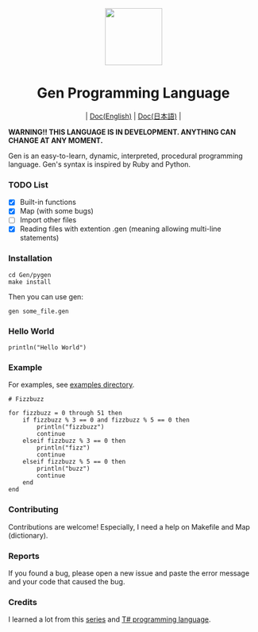 <div align="center">
    <img width="115px" src="https://user-images.githubusercontent.com/60306074/148671204-b759cf4b-dada-483b-80f5-7bc24efc49e5.png">
    <h1>Gen Programming Language</h1>
	|
	<a href="https://github.com/Gen-lang/Gen/tree/master/doc/doc_en.md">Doc(English)</a>
	|
	<a href="https://github.com/Gen-lang/Gen/tree/master/doc/doc_jp.md">Doc(日本語)</a>
	|
</div>

**WARNING!! THIS LANGUAGE IS IN DEVELOPMENT. ANYTHING CAN CHANGE AT ANY MOMENT.**

Gen is an easy-to-learn, dynamic, interpreted, procedural programming language. Gen's syntax is inspired by Ruby and Python.

### TODO List
 - [x] Built-in functions
 - [x] Map (with some bugs)
 - [ ] Import other files
 - [x] Reading files with extention .gen (meaning allowing multi-line statements)

### Installation
```
cd Gen/pygen
make install
```
Then you can use gen:
```
gen some_file.gen
```

### Hello World
```
println("Hello World")
```

### Example
For examples, see [examples directory](https://github.com/Gen-lang/Gen/tree/master/examples).
```
# Fizzbuzz

for fizzbuzz = 0 through 51 then
	if fizzbuzz % 3 == 0 and fizzbuzz % 5 == 0 then
		println("fizzbuzz")
		continue
	elseif fizzbuzz % 3 == 0 then
		println("fizz")
		continue
	elseif fizzbuzz % 5 == 0 then
		println("buzz")
		continue
	end
end
```

### Contributing
Contributions are welcome! Especially, I need a help on Makefile and Map (dictionary).

### Reports
If you found a bug, please open a new issue and paste the error message and your code that caused the bug.

### Credits
I learned a lot from this [series](https://ruslanspivak.com/lsbasi-part1/) and [T# programming language](https://github.com/Tsharp-lang/Tsharp).
